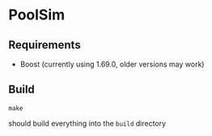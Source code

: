 # PoolSim

## Requirements

* Boost (currently using 1.69.0, older versions may work)

## Build

```
make
```

should build everything into the `build` directory

